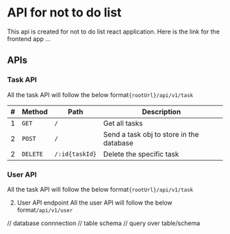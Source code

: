 # API for not to do list

This api is created for not to do list react application.
Here is the link for the frontend app ...

## APIs

### Task API

All the task API will follow the below format`{rootUrl}/api/v1/task`

| #   | Method   | Path           | Description                              |
| --- | -------- | -------------- | ---------------------------------------- |
| 1   | `GET`    | `/`            | Get all tasks                            |
| 2   | `POST`   | `/`            | Send a task obj to store in the database |
| 2   | `DELETE` | `/:id{taskId}` | Delete the specific task                 |

### User API

All the task API will follow the below format`{rootUrl}/api/v1/task`

2. User API endpoint
   All the user API will follow the below format`/api/v1/user`

// database connnection
// table schema
// query over table/schema
